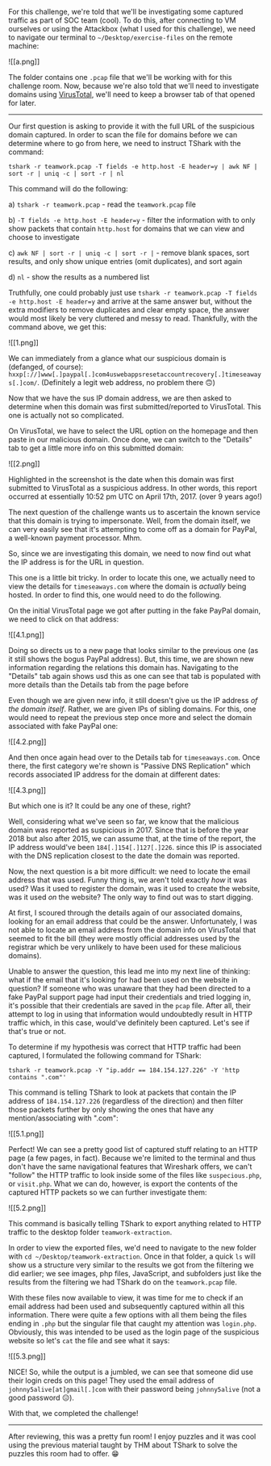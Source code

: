 
For this challenge, we're told that we'll be investigating some captured traffic as part of SOC team (cool). To do this, after connecting to VM ourselves or using the Attackbox (what I used for this challenge), we need to navigate our terminal to `~/Desktop/exercise-files` on the remote machine:

![[a.png]]

The folder contains one `.pcap` file that we'll be working with for this challenge room. Now, because we're also told that we'll need to investigate domains using [VirusTotal](https://www.virustotal.com/gui/home/upload), we'll need to keep a browser tab of that opened for later.

---

Our first question is asking to provide it with the full URL of the suspicious domain captured. In order to scan the file for domains before we can determine where to go from here, we need to instruct TShark with the command:

`tshark -r teamwork.pcap -T fields -e http.host -E header=y | awk NF | sort -r | uniq -c | sort -r | nl`

This command will do the following:

a) `tshark -r teamwork.pcap` - read the `teamwork.pcap` file

b) `-T fields -e http.host -E header=y` - filter the information with to only show packets that contain `http.host` for domains that we can view and choose to investigate

c) `awk NF | sort -r | uniq -c | sort -r |` - remove blank spaces, sort results, and only show unique entries (omit duplicates), and sort again

d) `nl` - show the results as a numbered list

Truthfully, one could probably just use `tshark -r teamwork.pcap -T fields -e http.host -E header=y` and arrive at the same answer but, without the extra modifiers to remove duplicates and clear empty space, the answer would most likely be very cluttered and messy to read. Thankfully, with the command above, we get this:

![[1.png]]

We can immediately from a glance what our suspicious domain is (defanged, of course): `hxxp[://]www[.]paypal[.]com4uswebappsresetaccountrecovery[.]timeseaways[.]com/`. (Definitely a legit web address, no problem there 🙃)

Now that we have the sus IP domain address, we are then asked to determine when this domain was first submitted/reported to VirusTotal. This one is actually not so complicated.

On VirusTotal, we have to select the URL option on the homepage and then paste in our malicious domain. Once done, we can switch to the "Details" tab to get a little more info on this submitted domain:

![[2.png]]

Highlighted in the screenshot is the date when this domain was first submitted to VirusTotal as a suspicious address. In other words, this report occurred at essentially 10:52 pm UTC on April 17th, 2017. (over 9 years ago!)

The next question of the challenge wants us to ascertain the known service that this domain is trying to impersonate. Well, from the domain itself, we can very easily see that it's attempting to come off as a domain for PayPal, a well-known payment processor. Mhm.

So, since we are investigating this domain, we need to now find out what the IP address is for the URL in question.

This one is a little bit tricky. In order to locate this one, we actually need to view the details for `timeseaways.com` where the domain is *actually* being hosted. In order to find this, one would need to do the following.

On the initial VirusTotal page we got after putting in the fake PayPal domain, we need to click on that address:

![[4.1.png]]

Doing so directs us to a new page that looks similar to the previous one (as it still shows the bogus PayPal address). But, this time, we are shown new information regarding the relations this domain has. Navigating to the "Details" tab again shows usd this as one can see that tab is populated with more details than the Details tab from the page before 

Even though we are given new info, it still doesn't give us the IP address *of the domain itself*. Rather, we are given IPs of sibling domains. For this, one would need to repeat the previous step once more and select the domain associated with fake PayPal one:

![[4.2.png]]

And then once again head over to the Details tab for `timeseaways.com`. Once there, the first category we're shown is "Passive DNS Replication" which records associated IP address for the domain at different dates:

![[4.3.png]]

But which one is it? It could be any one of these, right?

Well, considering what we've seen so far, we know that the malicious domain was reported as suspicious in 2017. Since that is before the year 2018 but also after 2015, we can assume that, at the time of the report, the IP address would've been `184[.]154[.]127[.]226`. since this IP is associated with the DNS replication closest to the date the domain was reported.

Now, the next question is a bit more difficult: we need to locate the email address that was used. Funny thing is, we aren't told exactly *how* it was used? Was it used to register the domain, was it used to create the website, was it used *on* the website? The only way to find out was to start digging.

At first, I scoured through the details again of our associated domains, looking for an email address that could be the answer. Unfortunately, I was not able to locate an email address from the domain info on VirusTotal that seemed to fit the bill (they were mostly official addresses used by the registrar which be very unlikely to have been used for these malicious domains).

Unable to answer the question, this lead me into my next line of thinking: what if the email that it's looking for had been used on the website in question? If someone who was unaware that they had been directed to a fake PayPal support page had input their credentials and tried logging in, it's possible that their credentials are saved in the `pcap` file. After all, their attempt to log in using that information would undoubtedly result in HTTP traffic which, in this case, would've definitely been captured. Let's see if that's true or not.

To determine if my hypothesis was correct that HTTP traffic had been captured, I formulated the following command for TShark:

`tshark -r teamwork.pcap -Y "ip.addr == 184.154.127.226" -Y 'http contains ".com"'`

This command is telling TShark to look at packets that contain the IP address of `184.154.127.226` (regardless of the direction) and then filter those packets further by only showing the ones that have any mention/associating with ".com":

![[5.1.png]]

Perfect! We can see a pretty good list of captured stuff relating to an HTTP page (a few pages, in fact). Because we're limited to the terminal and thus don't have the same navigational features that Wireshark offers, we can't "follow" the HTTP traffic to look inside some of the files like `suspecious.php`, or `visit.php`. What we can do, however, is export the contents of the captured HTTP packets so we can further investigate them:

![[5.2.png]]

This command is basically telling TShark to export anything related to HTTP traffic to the desktop folder `teamwork-extraction`. 

In order to view the exported files, we'd need to navigate to the new folder with `cd ~/Desktop/teamwork-extraction`. Once in that folder, a quick `ls` will show us a structure very similar to the results we got from the filtering we did earlier; we see images, php files, JavaScript, and subfolders just like the results from the filtering we had TShark do on the `teamwork.pcap` file.

With these files now available to view, it was time for me to check if an email address had been used and subsequently captured within all this information. There were quite a few options with all them being the files ending in `.php` but the singular file that caught my attention was `login.php`. Obviously, this was intended to be used as the login page of the suspicious website so let's `cat` the file and see what it says:

![[5.3.png]]

NICE! So, while the output is a jumbled, we can see that someone did use their login creds on this page! They used the email address of `johnny5alive[at]gmail[.]com` with their password being `johnny5alive` (not a good password 😑).

With that, we completed the challenge!

---

After reviewing, this was a pretty fun room! I enjoy puzzles and it was cool using the previous material taught by THM about TShark to solve the puzzles this room had to offer. 😁


